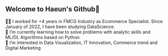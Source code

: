 ## **Welcome to Haeun's Github**👋 

🚴‍♂️ I worked for +4 years in FMCG Industry as Ecommerce Specialist. Since January of 2022, I have been studying DataScience.<br>
🌱 I’m currently learning how to solve problems with analytic skills and ML/DL Algorithms based on Python<br>
👀 I’m interested in Data Visualization, IT Innovation, Commerce trend and Digital Marketing

<!---
haeunY153/haeunY153 is a ✨ special ✨ repository because its `README.md` (this file) appears on your GitHub profile.
You can click the Preview link to take a look at your changes.
--->

